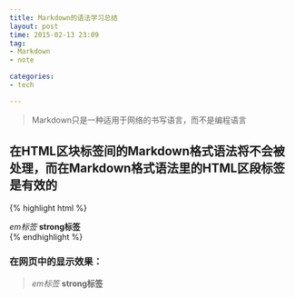 ```yaml
---
title: Markdown的语法学习总结
layout: post
time: 2015-02-13 23:09
tag:
- Markdown
- note

categories:
- tech

---
```


> Markdown只是一种适用于网络的书写语言，而不是编程语言

## 在HTML区块标签间的Markdown格式语法将不会被处理，而在Markdown格式语法里的HTML区段标签是有效的

{% highlight html %}
<div>
	<em>em标签</em>
	<strong>strong标签</strong>
</div>
{% endhighlight %}

### 在网页中的显示效果：

> <div>
> 	<em>em标签</em>
> 	<strong>strong标签</strong>
> </div>



